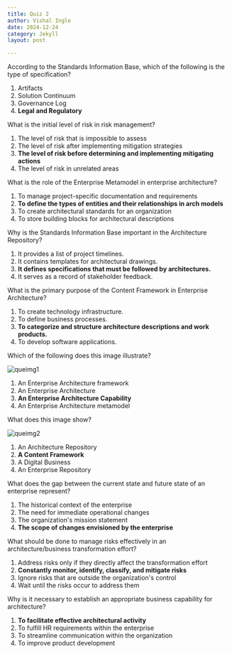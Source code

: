 ```yaml
---
title: Quiz 2
author: Vishal Ingle
date: 2024-12-24
category: Jekyll
layout: post

---
```


According to the Standards Information Base, which of the following is the type of specification?

1. Artifacts
2. Solution Continuum
3. Governance Log
4. **Legal and Regulatory**

What is the initial level of risk in risk management?

1. The level of risk that is impossible to assess
2. The level of risk after implementing mitigation strategies
3. **The level of risk before determining and implementing mitigating actions**
4. The level of risk in unrelated areas

What is the role of the Enterprise Metamodel in enterprise architecture?

1. To manage project-specific documentation and requirements
2. **To define the types of entities and their relationships in arch models**
3. To create architectural standards for an organization
4. To store building blocks for architectural descriptions

Why is the Standards Information Base important in the Architecture Repository?

1. It provides a list of project timelines.
2. It contains templates for architectural drawings.
3. **It defines specifications that must be followed by architectures.**
4. It serves as a record of stakeholder feedback.

What is the primary purpose of the Content Framework in Enterprise Architecture?

1. To create technology infrastructure.
2. To define business processes.
3. **To categorize and structure architecture descriptions and work products.**
4. To develop software applications.

Which of the following does this image illustrate?

![queimg1](../assets/gitbook/images/MyScreenshot%202024-12-24%20at%207.59.34 PM.png)

1. An Enterprise Architecture framework
2. An Enterprise Architecture
3. **An Enterprise Architecture Capability**
4. An Enterprise Architecture metamodel

What does this image show?

![queimg2](../assets/gitbook/images/MyScreenshot%202024-12-24%20at%208.03.25 PM.png)

1. An Architecture Repository
2. **A Content Framework**
3. A Digital Business
4. An Enterprise Repository

What does the gap between the current state and future state of an enterprise represent?

1. The historical context of the enterprise
2. The need for immediate operational changes
3. The organization's mission statement
4. **The scope of changes envisioned by the enterprise**

What should be done to manage risks effectively in an architecture/business transformation effort?

1. Address risks only if they directly affect the transformation effort
2. **Constantly monitor, identify, classify, and mitigate risks**
3. Ignore risks that are outside the organization's control
4. Wait until the risks occur to address them

Why is it necessary to establish an appropriate business capability for architecture?

1. **To facilitate effective architectural activity**
2. To fulfill HR requirements within the enterprise
3. To streamline communication within the organization
4. To improve product development
